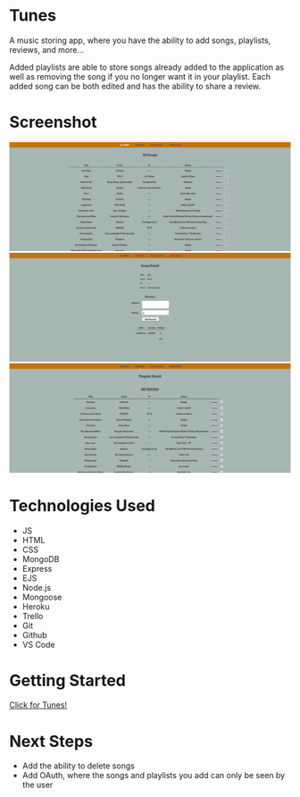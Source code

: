 # Tunes

A music storing app, where you have the ability to add songs, playlists, reviews, and more...

Added playlists are able to store songs already added to the application as well as removing the song if you no longer want it in your playlist. Each added song can be both edited and has the ability to share a review. 


# Screenshot

<img src="/public/images/All Songs.png">

<img src="/public/images/Song Details.png">

<img src="/public/images/Playlist Details.png">

# Technologies Used

- JS
- HTML
- CSS
- MongoDB
- Express
- EJS
- Node.js
- Mongoose
- Heroku
- Trello
- Git
- Github
- VS Code

# Getting Started

[Click for Tunes!](https://tunes-dfa1282332af.herokuapp.com/)

# Next Steps

- Add the ability to delete songs
- Add OAuth, where the songs and playlists you add can only be seen by the user